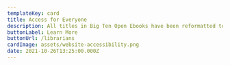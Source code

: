 ```yaml
---
templateKey: card
title: Access for Everyone
description: All titles in Big Ten Open Ebooks have been reformatted to EPUB3 and remediated using the latest standards in accessible publishing.
buttonLabel: Learn More
buttonUrl: /librarians
cardImage: assets/website-accessibility.png
date: 2021-10-26T13:25:00.000Z
---
```

